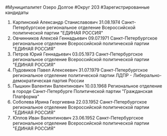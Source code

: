 #Муниципалитет
Озеро Долгое
#Округ
203
#Зарегистрированные кандидаты
1. Карпинский Александр Станиславович 31.08.1974
Санкт-Петербургское региональное отделение Всероссийской политической партии "ЕДИНАЯ РОССИЯ"
2. Овчинников Алексей Геннадьевич 09.07.1971
Санкт-Петербургское региональное отделение Всероссийской политической партии "ЕДИНАЯ РОССИЯ"
3. Петров Юрий Геннадьевич 03.05.1973
Санкт-Петербургское региональное отделение Всероссийской политической партии "ЕДИНАЯ РОССИЯ"
4. Пудовиков Павел Алексеевич 31.07.1979
Санкт-Петербургское региональное отделение политической партии ЛДПР - Либерально-демократическая партия России
5. Пышкин Валентин Валентинович 10.03.1968
Региональное отделение в городе Санкт-Петербурге Политической партии "Гражданская Платформа"
6. Соболева Ирина Георгиевна 22.03.1952
Санкт-Петербургское региональное отделение Всероссийской политической партии "ЕДИНАЯ РОССИЯ"
7. Юплов Иван Валентинович 23.06.1952
Санкт-Петербургское региональное отделение Всероссийской политической партии "ЕДИНАЯ РОССИЯ"

